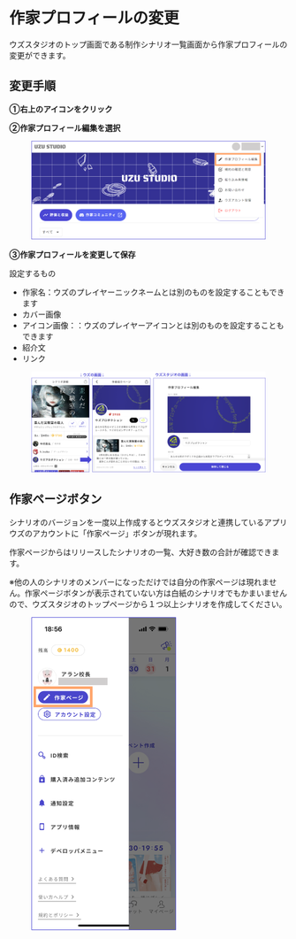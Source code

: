 # 作家プロフィールの変更

ウズスタジオのトップ画面である制作シナリオ一覧画面から作家プロフィールの変更ができます。

## 変更手順

**①右上のアイコンをクリック**

**②作家プロフィール編集を選択**

<figure><img src="../.gitbook/assets/image (1) (1) (1) (1) (1) (1) (1) (1) (1) (1).png" alt=""><figcaption></figcaption></figure>

**③作家プロフィールを変更して保存**

設定するもの

* 作家名：ウズのプレイヤーニックネームとは別のものを設定することもできます
* カバー画像
* アイコン画像：：ウズのプレイヤーアイコンとは別のものを設定することもできます
* 紹介文
* リンク

<figure><img src="../.gitbook/assets/image (1) (1) (1) (1) (1) (1) (1) (1) (1) (1) (1).png" alt=""><figcaption></figcaption></figure>

## 作家ページボタン

シナリオのバージョンを一度以上作成するとウズスタジオと連携しているアプリウズのアカウントに「作家ページ」ボタンが現れます。

作家ページからはリリースしたシナリオの一覧、大好き数の合計が確認できます。

※他の人のシナリオのメンバーになっただけでは自分の作家ページは現れません。作家ページボタンが表示されていない方は白紙のシナリオでもかまいませんので、ウズスタジオのトップページから１つ以上シナリオを作成してください。

<figure><img src="../.gitbook/assets/image (2) (1) (1) (1) (1) (1) (1) (1).png" alt="" width="262"><figcaption></figcaption></figure>
